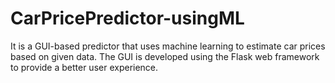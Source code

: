 # CarPricePredictor-usingML

It is a GUI-based predictor that uses machine learning to estimate car prices based on given data.
The GUI is developed using the Flask web framework to provide a better user experience.

